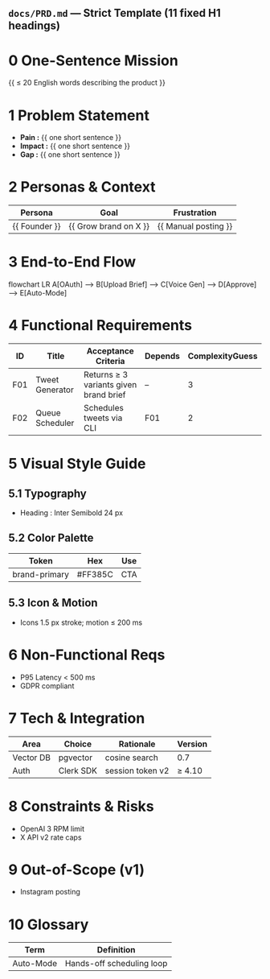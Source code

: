 ## `docs/PRD.md` — Strict Template (11 fixed H1 headings)

<!--
agentdoc-starter – PRD template v1.1  
MUST keep exactly 11 #-level headings (0-10).  
Replace every {{…}} placeholder.  
-->

# 0 One-Sentence Mission
{{ ≤ 20 English words describing the product }}

# 1 Problem Statement
- **Pain :** {{ one short sentence }}  
- **Impact :** {{ one short sentence }}  
- **Gap :** {{ one short sentence }}  
<!-- 3-part problem pattern reduces solution bias ﻿:contentReference[oaicite:1]{index=1} -->

# 2 Personas & Context
| Persona       | Goal                 | Frustration      |
| ------------- | -------------------- | ---------------- |
| {{ Founder }} | {{ Grow brand on X }} | {{ Manual posting }} |

# 3 End-to-End Flow

flowchart LR
  A[OAuth] --> B[Upload Brief] --> C[Voice Gen] --> D[Approve] --> E[Auto-Mode]

<!-- Formal Mermaid syntax is AI-parsable ﻿:contentReference[oaicite:2]{index=2} -->

# 4 Functional Requirements

| ID  | Title           | Acceptance Criteria                    | Depends | ComplexityGuess |
| --- | --------------- | -------------------------------------- | ------- | --------------- |
| F01 | Tweet Generator | Returns ≥ 3 variants given brand brief | –       | 3               |
| F02 | Queue Scheduler | Schedules tweets via CLI               | F01     | 2               |

# 5 Visual Style Guide

## 5.1 Typography

* Heading : Inter Semibold 24 px

## 5.2 Color Palette

| Token         | Hex     | Use |
| ------------- | ------- | --- |
| brand-primary | #FF385C | CTA |

## 5.3 Icon & Motion

* Icons 1.5 px stroke; motion ≤ 200 ms

# 6 Non-Functional Reqs

* P95 Latency < 500 ms
* GDPR compliant

# 7 Tech & Integration

| Area      | Choice    | Rationale        | Version |
| --------- | --------- | ---------------- | ------- |
| Vector DB | pgvector  | cosine search    | 0.7     |
| Auth      | Clerk SDK | session token v2 | ≥ 4.10  |

# 8 Constraints & Risks

* OpenAI 3 RPM limit
* X API v2 rate caps

# 9 Out-of-Scope (v1)

* Instagram posting

# 10 Glossary

| Term      | Definition                |
| --------- | ------------------------- |
| Auto-Mode | Hands-off scheduling loop |
